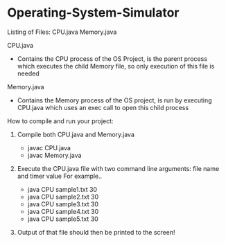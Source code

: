 # Operating-System-Simulator
Listing of Files:
CPU.java
Memory.java


CPU.java
- Contains the CPU process of the OS Project, is the parent process which executes the child Memory file, so only execution of this file is needed

Memory.java
- Contains the Memory process of the OS project, is run by executing CPU.java which uses an exec call to open this child process

How to compile and run your project:
1) Compile both CPU.java and Memory.java
	- javac CPU.java
	- javac Memory.java

2) Execute the CPU.java file with two command line arguments: file name and timer value
	For example..
	- java CPU sample1.txt 30
	- java CPU sample2.txt 30
	- java CPU sample3.txt 30
	- java CPU sample4.txt 30
	- java CPU sample5.txt 30

3) Output of that file should then be printed to the screen!

